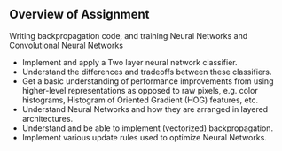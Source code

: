 ## Overview of Assignment

Writing backpropagation code, and training Neural Networks and Convolutional Neural Networks

* Implement and apply a Two layer neural network classifier.
* Understand the differences and tradeoffs between these classifiers.
* Get a basic understanding of performance improvements from using higher-level representations as opposed to raw pixels, e.g. color histograms, Histogram of Oriented Gradient (HOG) features, etc.
* Understand Neural Networks and how they are arranged in layered architectures.
* Understand and be able to implement (vectorized) backpropagation.
* Implement various update rules used to optimize Neural Networks.
